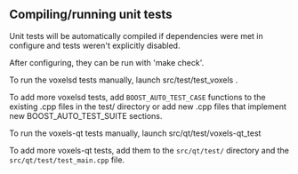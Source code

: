 Compiling/running unit tests
------------------------------------

Unit tests will be automatically compiled if dependencies were met in configure
and tests weren't explicitly disabled.

After configuring, they can be run with 'make check'.

To run the voxelsd tests manually, launch src/test/test_voxels .

To add more voxelsd tests, add `BOOST_AUTO_TEST_CASE` functions to the existing
.cpp files in the test/ directory or add new .cpp files that
implement new BOOST_AUTO_TEST_SUITE sections.

To run the voxels-qt tests manually, launch src/qt/test/voxels-qt_test

To add more voxels-qt tests, add them to the `src/qt/test/` directory and
the `src/qt/test/test_main.cpp` file.
